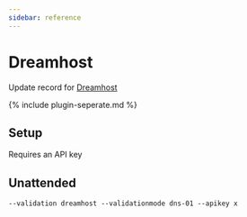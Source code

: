 ```yaml
---
sidebar: reference
---
```


# Dreamhost
Update record for [Dreamhost](https://www.dreamhost.com/)

{% include plugin-seperate.md %}

## Setup
Requires an API key

## Unattended 
`--validation dreamhost --validationmode dns-01 --apikey x`